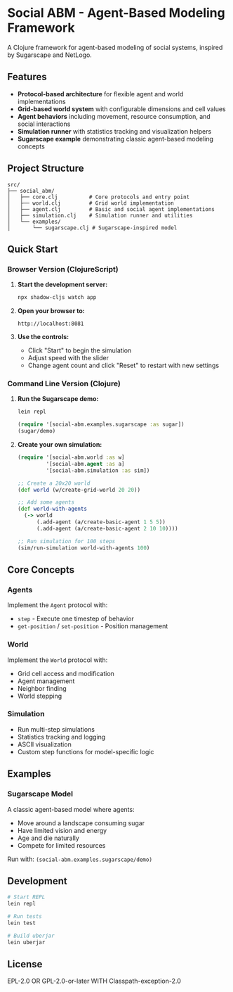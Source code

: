 # Social ABM - Agent-Based Modeling Framework

A Clojure framework for agent-based modeling of social systems, inspired by Sugarscape and NetLogo.

## Features

- **Protocol-based architecture** for flexible agent and world implementations
- **Grid-based world system** with configurable dimensions and cell values
- **Agent behaviors** including movement, resource consumption, and social interactions
- **Simulation runner** with statistics tracking and visualization helpers
- **Sugarscape example** demonstrating classic agent-based modeling concepts

## Project Structure

```
src/
├── social_abm/
│   ├── core.clj          # Core protocols and entry point
│   ├── world.clj         # Grid world implementation
│   ├── agent.clj         # Basic and social agent implementations
│   ├── simulation.clj    # Simulation runner and utilities
│   └── examples/
│       └── sugarscape.clj # Sugarscape-inspired model
```

## Quick Start

### Browser Version (ClojureScript)

1. **Start the development server:**
   ```bash
   npx shadow-cljs watch app
   ```

2. **Open your browser to:**
   ```
   http://localhost:8081
   ```

3. **Use the controls:**
   - Click "Start" to begin the simulation
   - Adjust speed with the slider
   - Change agent count and click "Reset" to restart with new settings

### Command Line Version (Clojure)

1. **Run the Sugarscape demo:**
   ```bash
   lein repl
   ```
   ```clojure
   (require '[social-abm.examples.sugarscape :as sugar])
   (sugar/demo)
   ```

2. **Create your own simulation:**
   ```clojure
   (require '[social-abm.world :as w]
            '[social-abm.agent :as a]
            '[social-abm.simulation :as sim])

   ;; Create a 20x20 world
   (def world (w/create-grid-world 20 20))

   ;; Add some agents
   (def world-with-agents
     (-> world
         (.add-agent (a/create-basic-agent 1 5 5))
         (.add-agent (a/create-basic-agent 2 10 10))))

   ;; Run simulation for 100 steps
   (sim/run-simulation world-with-agents 100)
   ```

## Core Concepts

### Agents
Implement the `Agent` protocol with:
- `step` - Execute one timestep of behavior
- `get-position` / `set-position` - Position management

### World
Implement the `World` protocol with:
- Grid cell access and modification
- Agent management
- Neighbor finding
- World stepping

### Simulation
- Run multi-step simulations
- Statistics tracking and logging
- ASCII visualization
- Custom step functions for model-specific logic

## Examples

### Sugarscape Model
A classic agent-based model where agents:
- Move around a landscape consuming sugar
- Have limited vision and energy
- Age and die naturally
- Compete for limited resources

Run with: `(social-abm.examples.sugarscape/demo)`

## Development

```bash
# Start REPL
lein repl

# Run tests
lein test

# Build uberjar
lein uberjar
```

## License

EPL-2.0 OR GPL-2.0-or-later WITH Classpath-exception-2.0